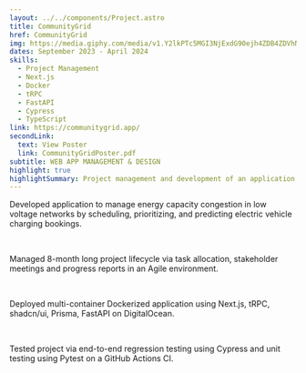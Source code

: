 ```yaml
---
layout: ../../components/Project.astro
title: CommunityGrid
href: CommunityGrid
img: https://media.giphy.com/media/v1.Y2lkPTc5MGI3NjExdG90ejh4ZDB4ZDVhNXJpZzdidmt0Mmh0aHpveW1oanE0a29lbDA4OSZlcD12MV9pbnRlcm5hbF9naWZfYnlfaWQmY3Q9Zw/6Gp5IzXiGksyCDOswj/giphy.gif
dates: September 2023 - April 2024
skills:
  - Project Management
  - Next.js
  - Docker
  - tRPC
  - FastAPI
  - Cypress
  - TypeScript
link: https://communitygrid.app/
secondLink: 
  text: View Poster
  link: CommunityGridPoster.pdf
subtitle: WEB APP MANAGEMENT & DESIGN
highlight: true
highlightSummary: Project management and development of an application to manage energy capacity congestion in low voltage networks by optimizing electric vehicle charging bookings.
---
```

Developed application to manage energy capacity congestion
in low voltage networks by scheduling, prioritizing, and
predicting electric vehicle charging bookings.

<br />

Managed 8-month long project lifecycle via task
allocation, stakeholder meetings and progress reports in
an Agile environment.

<br />

Deployed multi-container Dockerized application using
Next.js, tRPC, shadcn/ui, Prisma, FastAPI on DigitalOcean.

<br />

Tested project via end-to-end regression testing using
Cypress and unit testing using Pytest on a GitHub Actions
CI.
